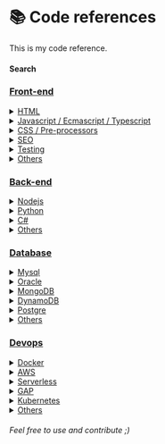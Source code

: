 # 📚 Code references
This is my code reference.

#### Search

### [Front-end](/frontend)
  
<details>
<summary>
  <a href="/frontend/html">HTML</a>
</summary>

* [`XPTO1`](/frontend/html)
* [`XPTO2`](/frontend/html)
* [`XPTO3`](/frontend/html)
</details>

<details>
<summary>
  <a href="/frontend/js">Javascript / Ecmascript / Typescript</a>
</summary>

* [`XPTO1`](/frontend/js)
* [`XPTO2`](/frontend/js)
* [`XPTO3`](/frontend/js)      
</details>

<details>
<summary>
  <a href="/frontend/css">CSS / Pre-processors</a>
</summary>

* [`XPTO1`](/frontend/css)
* [`XPTO2`](/frontend/css)
* [`XPTO3`](/frontend/css)      
</details>  

<details>
  <summary>
    <a href="/frontend/seo">SEO</a>
  </summary>

* [`XPTO1`](/frontend/seo)
* [`XPTO2`](/frontend/seo)
* [`XPTO3`](/frontend/seo)      
</details>  

<details>
  <summary>
    <a href="/frontend/testing">Testing</a>
  </summary>

* [`XPTO1`](/frontend/testing)
* [`XPTO2`](/frontend/testing)
* [`XPTO3`](/frontend/testing)      
</details>  

<details>
  <summary>
    <a href="/frontend/testing">Others</a>
  </summary>  

* [`XPTO1`](/frontend/others)
* [`XPTO2`](/frontend/others)
* [`XPTO3`](/frontend/others)      
</details>  

### [Back-end](/backend)

<details>
<summary>
  <a href="/backend/nodejs">Nodejs</a>
</summary>

* [`XPTO1`](/backend/nodejs)
* [`XPTO2`](/backend/nodejs)
* [`XPTO3`](/backend/nodejs)
</details>

<details>
<summary>
  <a href="/backend/python">Python</a>
</summary>

* [`XPTO1`](/backend/python)
* [`XPTO2`](/backend/python)
* [`XPTO3`](/backend/python)
</details>

<details>
<summary>
  <a href="/backend/csharp">C#</a>
</summary>

* [`XPTO1`](/backend/csharp)
* [`XPTO2`](/backend/csharp)
* [`XPTO3`](/backend/csharp)
</details>

<details>
<summary>
  <a href="/backend/others">Others</a>
</summary>

* [`XPTO1`](/backend/others)
* [`XPTO2`](/backend/others)
* [`XPTO3`](/backend/others)
</details>

### [Database](/database)

<details>
<summary>
  <a href="/database/mysql">Mysql</a>
</summary>

* [`XPTO1`](/database/mysql/)
* [`XPTO2`](/database/mysql/)
* [`XPTO3`](/database/mysql)
</details>

<details>
<summary>
  <a href="/database/oracle">Oracle</a>
</summary>

* [`XPTO1`](/database/oracle)
* [`XPTO2`](/database/oracle)
* [`XPTO3`](/database/oracle)
</details>

<details>
<summary>
  <a href="/database/mongodb">MongoDB</a>
</summary>

* [`XPTO1`](/database/mongodb)
* [`XPTO2`](/database/mongodb)
* [`XPTO3`](/database/mongodb)
</details>

<details>
<summary>
  <a href="/database/dynamodb">DynamoDB</a>
</summary>

* [`XPTO1`](/database/dynamodb)
* [`XPTO2`](/database/dynamodb)
* [`XPTO3`](/database/dynamodb)
</details>

<details>
<summary>
  <a href="/database/postgre">Postgre</a>
</summary>

* [`XPTO1`](/database/postgre)
* [`XPTO2`](/database/postgre)
* [`XPTO3`](/database/postgre)
</details>

<details>
<summary>
  <a href="/database/others">Others</a>
</summary>

* [`XPTO1`](/database/others)
* [`XPTO2`](/database/others)
* [`XPTO3`](/database/others)
</details>

### [Devops](/devops)

<details>
<summary>
  <a href="/devops/docker">Docker</a>
</summary>

* [`XPTO1`](/devops/docker)
* [`XPTO2`](/devops/docker)
* [`XPTO3`](/devops/docker)
</details>

<details>
<summary>
  <a href="/devops/aws">AWS</a>
</summary>

* [`XPTO1`](/devops/aws)
* [`XPTO2`](/devops/aws)
* [`XPTO3`](/devops/aws)
</details>

<details>
<summary>
  <a href="/devops/serverless">Serverless</a>
</summary>

* [`XPTO1`](/devops/serverless)
* [`XPTO2`](/devops/serverless)
* [`XPTO3`](/devops/serverless)
</details>

<details>
<summary>
  <a href="/devops/gap">GAP</a>
</summary>

* [`XPTO1`](/devops/gap)
* [`XPTO2`](/devops/gap)
* [`XPTO3`](/devops/gap)
</details>

<details>
<summary>
  <a href="/devops/kubernetes">Kubernetes</a>
</summary>

* [`XPTO1`](/devops/kubernetes)
* [`XPTO2`](/devops/kubernetes)
* [`XPTO3`](/devops/kubernetes)
</details>

<details>
<summary>
  <a href="/devops/others">Others</a>
</summary>

* [`XPTO1`](/devops/others)
* [`XPTO2`](/devops/others)
* [`XPTO3`](/devops/others)
</details>

###### Feel free to use and contribute ;)
